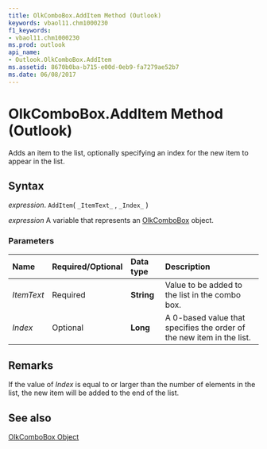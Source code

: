 ```yaml
---
title: OlkComboBox.AddItem Method (Outlook)
keywords: vbaol11.chm1000230
f1_keywords:
- vbaol11.chm1000230
ms.prod: outlook
api_name:
- Outlook.OlkComboBox.AddItem
ms.assetid: 8670b0ba-b715-e00d-0eb9-fa7279ae52b7
ms.date: 06/08/2017
---
```



# OlkComboBox.AddItem Method (Outlook)

Adds an item to the list, optionally specifying an index for the new item to appear in the list.


## Syntax

 _expression_. `AddItem`( `_ItemText_` , `_Index_` )

 _expression_ A variable that represents an [OlkComboBox](./Outlook.OlkComboBox.md) object.


### Parameters



|Name|Required/Optional|Data type|Description|
|:-----|:-----|:-----|:-----|
| _ItemText_|Required| **String**|Value to be added to the list in the combo box.|
| _Index_|Optional| **Long**|A 0-based value that specifies the order of the new item in the list.|

## Remarks

If the value of  _Index_ is equal to or larger than the number of elements in the list, the new item will be added to the end of the list.


## See also


[OlkComboBox Object](Outlook.OlkComboBox.md)

